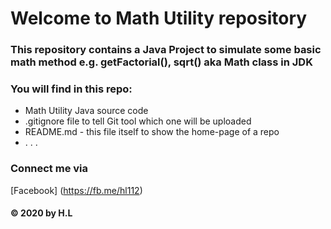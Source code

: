 # Welcome to Math Utility repository 
### This repository contains a Java Project to simulate some basic math method e.g. getFactorial(), sqrt() aka Math class in JDK

### You will find in this repo:
* Math Utility Java source code
* .gitignore file to tell Git tool which one will be uploaded
* README.md - this file itself to show the home-page of a repo 
* . . .

### Connect me via
[Facebook] (https://fb.me/hl112)

#### © 2020 by H.L